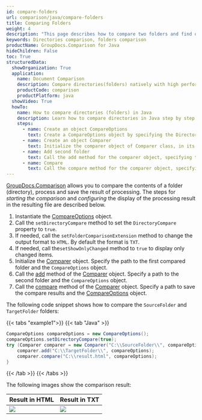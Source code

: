 ```yaml
---
id: compare-folders
url: comparison/java/compare-folders
title: Comparing Folders
weight: 4
description: "This page describes how to compare two folders and find out which files/folders were deleted, added or modified."
keywords: Directories comparison, folders comparison
productName: GroupDocs.Comparison for Java
hideChildren: False
toc: True
structuredData:
  showOrganization: True
  application:
    name: Document Comparison
    description: Compare directories(folders) natively with high performance using Java language and GroupDocs.Comparison for Java
    productCode: comparison
    productPlatform: java
  showVideo: True
  howTo:
    name: How to compare directories (folders) in Java
    description: Learn how to compare directories in Java step by step
    steps:
      - name: Create an object CompareOptions
        text: Create a CompareOptions object by specifying the DirectoryCompare option - true.
      - name: Create an object Comparer
        text: Initialize the comparer object of Comparer class, in its parameters specify the path to the first compared folder, the second parameter is the CompareOptions object.
      - name: Add second folder
        text: Call the add method for the comparer object, specifying the path to the second folder and the CompareOptions object.
      - name: Compare
        text: Call the compare method for the comparer object, specifying the path to save the compare results and the CompareOptions object.
---
```


[GroupDocs.Comparison](https://products.groupdocs.com/comparison/java) allows you to compare the contents of a folder (directory), process and save the result of processing. The steps for _starting the comparison_ and _configuring_ the display of the processing result in the resulting file are described below.

1. Instantiate the [CompareOptions](https://reference.groupdocs.com/comparison/java/com.groupdocs.comparison.options/compareoptions) object. 
1. Call the `setDirectoryCompare` method to set the `DirectoryCompare` property to `true`.
1. If needed, call the `setFolderComparisonExtension` method to change the output format to `HTML`. By default the format is `TXT`.
1. If needed, call the`setShowOnlyChanged` method to `true` to display only changed items.
2. Initialize the [Comparer](https://reference.groupdocs.com/comparison/java/com.groupdocs.comparison/comparer) object. Specify the path to the first compared folder and the `CompareOptions` object.
3. Call the [add](https://reference.groupdocs.com/comparison/java/com.groupdocs.comparison/comparer/#add-java.lang.String-com.groupdocs.comparison.options.CompareOptions-) method of the [Comparer](https://reference.groupdocs.com/comparison/java/com.groupdocs.comparison/comparer) object. Specify a  path to the second folder and the `CompareOptions` object.
4. Call the [compare](https://reference.groupdocs.com/comparison/java/com.groupdocs.comparison/comparer/#compare-java.lang.String-com.groupdocs.comparison.options.CompareOptions-) method of the [Comparer](https://reference.groupdocs.com/comparison/java/com.groupdocs.comparison/comparer) object. Specify a path to save the compare results and the [CompareOptions](https://reference.groupdocs.com/comparison/java/com.groupdocs.comparison.options/compareoptions) object.

The following code snippet shows how to compare the `SourceFolder` and `TargetFolder` folders:

{{< tabs "example1">}}
{{< tab "Java" >}}
```java
CompareOptions compareOptions = new CompareOptions();
compareOptions.setDirectoryCompare(true);
try (Comparer comparer = new Comparer("C:\\SourceFolder\\", compareOptions)) {
    comparer.add("C:\\TargetFolder\\", compareOptions);
    comparer.compare("C:\\result.html", compareOptions);
}
```
{{< /tab >}}
{{< /tabs >}}

The following images show the comparison result:

| Result in HTML                                                 | Result in TXT                                                 |
| -------------------------------------------------------------- | ------------------------------------------------------------- |
| ![](/comparison/java/images/result-comparison-folders-html.png) | ![](/comparison/java/images/result-comparison-folders-txt.png) |
